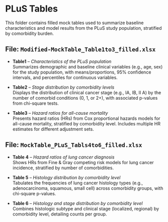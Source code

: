 # PLuS Tables

This folder contains filled mock tables used to summarize baseline characteristics and model results from the PLuS study population, stratified by comorbidity burden.

## File: `Modified-MockTable_Table1to3_filled.xlsx`

- **Table1** – *Characteristics of the PLuS population*  
  Summarizes demographic and baseline clinical variables (e.g., age, sex) for the study population, with means/proportions, 95% confidence intervals, and percentiles for continuous variables.

- **Table2** – *Stage distribution by comorbidity levels*  
  Displays the distribution of clinical cancer stage (e.g., IA, IB, II A) by the number of comorbid conditions (0, 1, or 2+), with associated p-values from chi-square tests.

- **Table3** – *Hazard ratios for all-cause mortality*  
  Presents hazard ratios (HRs) from Cox proportional hazards models for all-cause mortality, stratified by comorbidity level. Includes multiple HR estimates for different adjustment sets.

## File: `MockTable_PLuS_Tabls4to6_filled.xlsx`

- **Table 4** – *Hazard ratios of lung cancer diagnosis*  
  Shows HRs from Fine & Gray competing risk models for lung cancer incidence, stratified by number of comorbidities.

- **Table 5** – *Histology distribution by comorbidity level*  
  Tabulates the frequencies of lung cancer histology types (e.g., adenocarcinoma, squamous, small cell) across comorbidity groups, with chi-square p-values.

- **Table 6** – *Histology and stage distribution by comorbidity level*  
  Combines histologic subtype and clinical stage (localized, regional) by comorbidity level, detailing counts per group.

